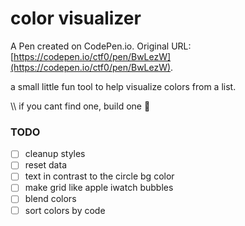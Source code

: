 # color visualizer

A Pen created on CodePen.io. Original URL: [https://codepen.io/ctf0/pen/BwLezW](https://codepen.io/ctf0/pen/BwLezW).

a small little fun tool to help visualize colors from a list.

\\\ if you cant find one, build one 💪

### TODO

- [ ] cleanup styles
- [ ] reset data
- [ ] text in contrast to the circle bg color
- [ ] make grid like apple iwatch bubbles
- [ ] blend colors
- [ ] sort colors by code
